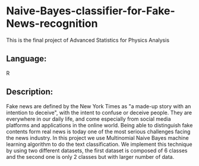 # Naive-Bayes-classifier-for-Fake-News-recognition
This is the final project of Advanced Statistics for Physics Analysis

## Language:
R

## Description:
Fake news are defined by the New York Times as "a made-up story with an intention to deceive", with the intent to confuse or deceive people. 
They are everywhere in our daily life, and come especially from social media platforms and applications in the online world. 
Being able to distinguish fake contents form real news is today one of the most serious challenges facing the news industry.
In this project we use Multinomial Naive Bayes machine learning algorithm to do the text classification. 
We implement this technique by using two different datasets, the first dataset is composed of 6 classes 
and the second one is only 2 classes but with larger number of data.

